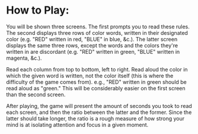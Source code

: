 # How to Play:
You will be shown three screens. The first prompts you to read these rules. The second displays three rows of color words, written in their designated color (e.g. "RED" written in red, "BLUE" in blue, &c.). The latter screen displays the same three rows, except the words and the colors they're written in are discordant (e.g. "RED" written in green, "BLUE" written in magenta, &c.).

Read each column from top to bottom, left to right. Read aloud the color in which the given word is written, not the color itself (this is where the difficulty of the game comes from). e.g., "RED" written in green should be read aloud as "green." This will be considerably easier on the first screen than the second screen.

After playing, the game will present the amount of seconds you took to read each screen, and then the ratio between the latter and the former. Since the latter should take longer, the ratio is a rough measure of how strong your mind is at isolating attention and focus in a given moment.
